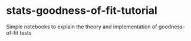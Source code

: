 # stats-goodness-of-fit-tutorial
Simple notebooks to explain the theory and implementation of goodness-of-fit tests
